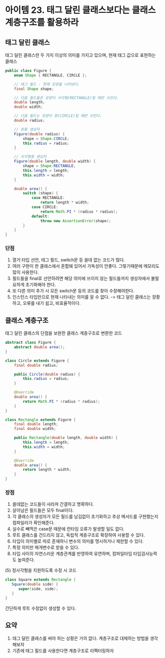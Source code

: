 # 아이템 23. 태그 달린 클래스보다는 클래스 계층구조를 활용하라

## 태그 달린 클래스
태그 달린 클래스란 두 가지 이상의 의미를 가지고 있으며, 현재 태그 값으로 표현하는 클래스

```java
public class Figure {
    enum Shape { RECTANGLE, CIRCLE };

    // 태그 필드 - 현재 모양을 나타낸다.
    final Shape shape;

    // 다음 필드들은 모양이 사각형(RECTANGLE)일 때만 쓰인다.
    double length;
    double width;

    // 다음 필드는 모양이 원(CIRCLE)일 때만 쓰인다.
    double radius;

    // 원용 생성자
    Figure(double radius) {
        shape = Shape.CIRCLE;
        this.radius = radius;
    }

    // 사각형용 생성자
    Figure(double length, double width) {
        shape = Shape.RECTANGLE;
        this.length = length;
        this.width = width;
    }

    double area() {
        switch (shape) {
            case RECTANGLE:
                return length * width;
            case CIRCLE:
                return Math.PI * (radius * radius);
            default:
                throw new AssertionError(shape);
        }
    }
}
```

### 단점
1. 열거 타입 선언, 태그 필드, switch문 등 쓸데 없는 코드가 많다.
2. 여러 구현이 한 클래스에서 혼합돼 있어서 가독성이 안좋다. 그렇기때문에 메모리도 많이 사용한다.
3. 필드들을 final로 선언하려면 해당 의미에 쓰이지 않는 필드들까지 생성자에서 불필요하게 초기화해야 한다.
4. 또 다른 의미 추가 시 모든 switch문 등의 코드를 찾아 수정해야한다.
5. 인스턴스 타입만으로 현재 나타내는 의미를 알 수 없다.
-> 태그 달린 클래스는 장황하고, 오류를 내기 쉽고, 비효율적이다.

## 클래스 계층구조

태그 달린 클래스의 단점을 보완한 클래스 계층구조로 변환한 코드
```java
abstract class Figure {
    abstract double area();
}

class Circle extends Figure {
    final double radius;

    public Circle(double radius) {
        this.radius = radius;
    }

    @Override
    double area() {
        return Math.PI * (radius * radius);
    }
}

class Rectangle extends Figure {
    final double length;
    final double width;

    public Rectangle(double length, double width) {
        this.length = length;
        this.width = width;
    }

    @Override
    double area() {
        return length * width;
    }
}
```

### 장점
1. 쓸데없는 코드들이 사라져 간결하고 명확하다.
2. 살아남은 필드들은 모두 final이다.
3. 각 클래스의 생성자가 모든 필드를 남김없이 초기화하고 추상 메서드를 구현했는지 컴파일러가 확인해준다.
4. 실수로 빼먹은 case문 때문에 런타임 오류가 발생할 일도 없다.
5. 루트 클래스를 건드리지 않고, 독립적 계층구조로 확장하여 사용할 수 있다.
6. 타입이 의미별로 따로 존재하니 변수의 의미를 명시하거나 제한할 수 있다.
7. 특정 의미만 매개변수로 받을 수 있다.
8. 타입 사이의 자연스러운 계층관계를 반영하여 유연하며, 컴파일타임 타입검사능력도 높여준다.

(5)
정사각형을 지원하도록 수정 시 코드

```java
class Square extends Rectangle {
   Square(double side) {
      super(side, side);
   }
}
```
간단하게 루트 수정없이 생성할 수 있다.

## 요약
1. 태그 달린 클래스를 써야 하는 상황은 거의 없다. 계층구조로 대체하는 방법을 생각해보자
2. 기존에 태그 필드를 사용한다면 계층구조로 리펙터링하자

